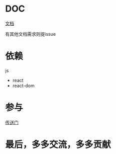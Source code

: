 


# DOC
[文档](/doc/drop.md)

有其他文档需求则提issue


# 依赖

js
- react
- react-dom

# 参与
[传送门](./README.dev.md)

# 最后，多多交流，多多贡献
